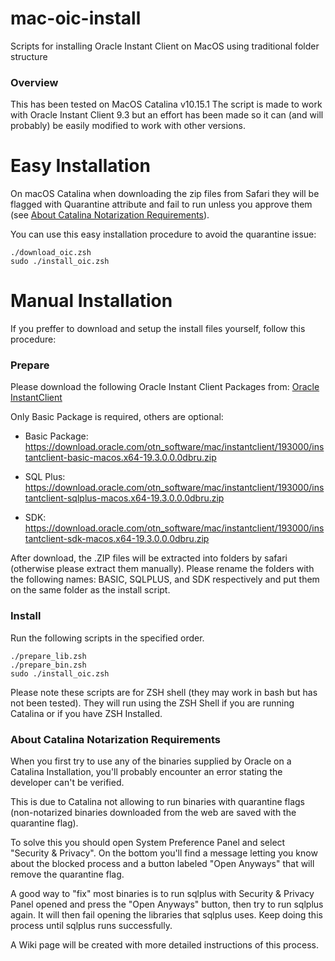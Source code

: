# mac-oic-install
Scripts for installing Oracle Instant Client on MacOS using traditional folder structure

### Overview
This has been tested on MacOS Catalina v10.15.1
The script is made to work with Oracle Instant Client 9.3 but an effort has been made so it can (and will probably) be easily modified to work with other versions.

# Easy Installation

On macOS Catalina when downloading the zip files from Safari they will be flagged with Quarantine attribute and fail to run unless you approve them (see [About Catalina Notarization Requirements](#about-catalina-notarization-requirements)).

You can use this easy installation procedure to avoid the quarantine issue:

```
./download_oic.zsh
sudo ./install_oic.zsh
```

# Manual Installation
If you preffer to download and setup the install files yourself, follow this procedure:

### Prepare
Please download the following Oracle Instant Client Packages from: [Oracle InstantClient](https://download.oracle.com/otn_software/mac/instantclient/193000/instantclient-basic-macos.x64-19.3.0.0.0dbru.zip)

Only Basic Package is required, others are optional:

- Basic Package: https://download.oracle.com/otn_software/mac/instantclient/193000/instantclient-basic-macos.x64-19.3.0.0.0dbru.zip

- SQL Plus: https://download.oracle.com/otn_software/mac/instantclient/193000/instantclient-sqlplus-macos.x64-19.3.0.0.0dbru.zip

- SDK: https://download.oracle.com/otn_software/mac/instantclient/193000/instantclient-sdk-macos.x64-19.3.0.0.0dbru.zip

After download, the .ZIP files will be extracted into folders by safari (otherwise please extract them manually). Please rename the folders with the following names: BASIC, SQLPLUS, and SDK respectively and put them on the same folder as the install script.


### Install
Run the following scripts in the specified order.

```
./prepare_lib.zsh
./prepare_bin.zsh
sudo ./install_oic.zsh
```
Please note these scripts are for ZSH shell (they may work in bash but has not been tested).
They will run using the ZSH Shell if you are running Catalina or if you have ZSH Installed.

### About Catalina Notarization Requirements
When you first try to use any of the binaries supplied by Oracle on a Catalina Installation, you'll probably encounter an error stating the developer can't be verified.

This is due to Catalina not allowing to run binaries with quarantine flags (non-notarized binaries downloaded from the web are saved with the quarantine flag).

To solve this you should open System Preference Panel and select "Security & Privacy". On the bottom you'll find a message letting you know about the blocked process and a button labeled "Open Anyways" that will remove the quarantine flag.

A good way to "fix" most binaries is to run sqlplus with Security & Privacy Panel opened and press the "Open Anyways" button, then try to run sqlplus again. It will then fail opening the libraries that sqlplus uses. Keep doing this process until sqlplus runs successfully.

A Wiki page will be created with more detailed instructions of this process.

